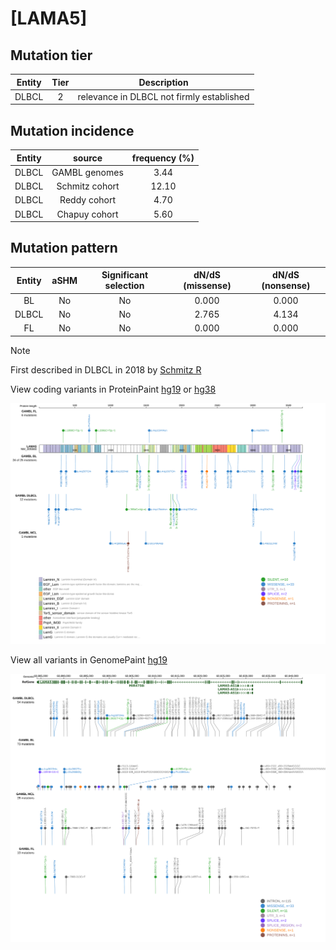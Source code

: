 # [LAMA5]

## Mutation tier

|Entity|Tier|Description                              |
|:------:|:----:|-----------------------------------------|
|DLBCL |2   |relevance in DLBCL not firmly established|
## Mutation incidence

|Entity|source        |frequency (%)|
|:------:|:--------------:|:-------------:|
|DLBCL |GAMBL genomes | 3.44        |
|DLBCL |Schmitz cohort|12.10        |
|DLBCL |Reddy cohort  | 4.70        |
|DLBCL |Chapuy cohort | 5.60        |

## Mutation pattern

|Entity|aSHM|Significant selection|dN/dS (missense)|dN/dS (nonsense)|
|:------:|:----:|:---------------------:|:----------------:|:----------------:|
|BL    |No  |No                   |0.000           |0.000           |
|DLBCL |No  |No                   |2.765           |4.134           |
|FL    |No  |No                   |0.000           |0.000           |


> [!NOTE]
> First described in DLBCL in 2018 by [Schmitz R](https://pubmed.ncbi.nlm.nih.gov/29641966)

View coding variants in ProteinPaint [hg19](https://www.bcgsc.ca/downloads/morinlab/GAMBL/test/genes/LAMA5_protein.html)  or [hg38](https://www.bcgsc.ca/downloads/morinlab/GAMBL/test/genes/LAMA5_protein_hg38.html)

![image](images/proteinpaint/LAMA5_NM_005560.svg)

View all variants in GenomePaint [hg19](https://www.bcgsc.ca/downloads/morinlab/GAMBL/test/genes/LAMA5.html)

![image](images/proteinpaint/LAMA5.svg)
